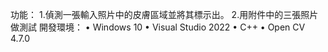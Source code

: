 功能：
    1.偵測一張輸入照片中的皮膚區域並將其標示出。
    2.用附件中的三張照片做測試
開發環境：
•	Windows 10
•	Visual Studio 2022
•	C++
•	Open CV 4.7.0
